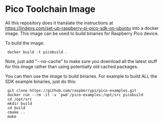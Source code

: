 # Pico Toolchain Image

All this repository does it translate the instructions at https://lindevs.com/set-up-raspberry-pi-pico-sdk-on-ubuntu into a docker image.  This image can be used to build binaries for Raspberry Pico device.


To build the image:

     docker build -t picobuild .


Note, just add "--no-cache" to make sure you download all the latest stuff for this image rather than using potentially old cached packages.


You can then use the image to build binaries.  For example to build ALL the SDK example binaries, just do this:

     git clone https://github.com/raspberrypi/pico-examples.git
     docker run --rm -it -v `pwd`/pico-examples:/opt/src picobuild
     cd /opt/src
     mkdir build
     cd build
     cmake ..
     make



